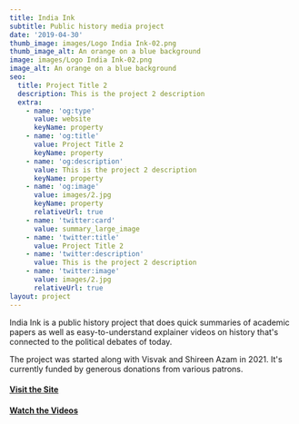 ```yaml
---
title: India Ink
subtitle: Public history media project
date: '2019-04-30'
thumb_image: images/Logo India Ink-02.png
thumb_image_alt: An orange on a blue background
image: images/Logo India Ink-02.png
image_alt: An orange on a blue background
seo:
  title: Project Title 2
  description: This is the project 2 description
  extra:
    - name: 'og:type'
      value: website
      keyName: property
    - name: 'og:title'
      value: Project Title 2
      keyName: property
    - name: 'og:description'
      value: This is the project 2 description
      keyName: property
    - name: 'og:image'
      value: images/2.jpg
      keyName: property
      relativeUrl: true
    - name: 'twitter:card'
      value: summary_large_image
    - name: 'twitter:title'
      value: Project Title 2
    - name: 'twitter:description'
      value: This is the project 2 description
    - name: 'twitter:image'
      value: images/2.jpg
      relativeUrl: true
layout: project
---
```

India Ink is a public history project that does quick summaries of academic papers as well as easy-to-understand explainer videos on history that's connected to the political debates of today.

The project was started along with Visvak and Shireen Azam in 2021. It's currently funded by generous donations from various patrons.

#### [**Visit the Site**](indiaink.org/)

#### [**Watch the Videos**](https://www.youtube.com/c/IndiaInkHistory)
